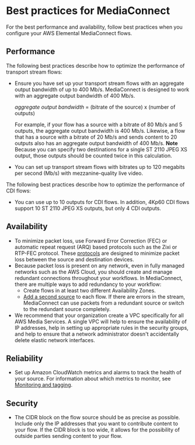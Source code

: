 # Best practices for MediaConnect<a name="best-practices"></a>

For the best performance and availability, follow best practices when you configure your AWS Elemental MediaConnect flows\.

## Performance<a name="best-practices-performance"></a>

The following best practices describe how to optimize the performance of transport stream flows:
+ Ensure you have set up your transport stream flows with an aggregate output bandwidth of up to 400 Mb/s\. MediaConnect is designed to work with an aggregate output bandwidth of 400 Mb/s\. 

  *aggregate output bandwidth* = \(bitrate of the source\) x \(number of outputs\)

  For example, if your flow has a source with a bitrate of 80 Mb/s and 5 outputs, the aggregate output bandwidth is 400 Mb/s\. Likewise, a flow that has a source with a bitrate of 20 Mb/s and sends content to 20 outputs also has an aggregate output bandwidth of 400 Mb/s\.
**Note**  
Because you can specify two destinations for a single ST 2110 JPEG XS output, those outputs should be counted twice in this calculation\.
+ You can set up transport stream flows with bitrates up to 120 megabits per second \(Mb/s\) with mezzanine\-quality live video\. 

The following best practices describe how to optimize the performance of CDI flows:
+ You can use up to 10 outputs for CDI flows\. In addition, 4Kp60 CDI flows support 10 ST 2110 JPEG XS outputs, but only 4 CDI outputs\.

## Availability<a name="best-practices-availability"></a>
+ To minimize packet loss, use Forward Error Correction \(FEC\) or automatic repeat request \(ARQ\) based protocols such as the Zixi or RTP\-FEC protocol\. These [protocols](protocols.md) are designed to minimize packet loss between the source and destination devices\.
+ Because packet loss is present on any network, even in fully managed networks such as the AWS Cloud, you should create and manage redundant connections throughout your workflows\. In MediaConnect, there are multiple ways to add redundancy to your workflow:
  + Create flows in at least two different Availability Zones\.
  + [Add a second source](source-adding.md) to each flow\. If there are errors in the stream, MediaConnect can use packets from a redundant source or switch to the redundant source completely\.
+ We recommend that your organization create a VPC specifically for all AWS Media Services\. A single VPC will help to ensure the availability of IP addresses, help in setting up appropriate rules in the security groups, and help to ensure that a network administrator doesn't accidentally delete elastic network interfaces\.

## Reliability<a name="best-practices-reliability"></a>
+ Set up Amazon CloudWatch metrics and alarms to track the health of your source\. For information about which metrics to monitor, see [Monitoring and tagging](monitor.md)\.

## Security<a name="best-practices-security"></a>
+ The CIDR block on the flow source should be as precise as possible\. Include only the IP addresses that you want to contribute content to your flow\. If the CIDR block is too wide, it allows for the possibility of outside parties sending content to your flow\.